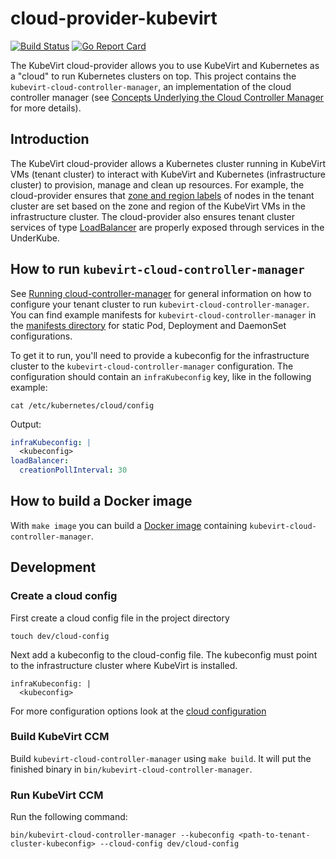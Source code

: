 # cloud-provider-kubevirt
[![Build Status](https://travis-ci.org/kubevirt/cloud-provider-kubevirt.svg?branch=master)](https://travis-ci.org/kubevirt/cloud-provider-kubevirt)
[![Go Report Card](https://goreportcard.com/badge/github.com/kubevirt/cloud-provider-kubevirt)](https://goreportcard.com/report/github.com/kubevirt/cloud-provider-kubevirt)

The KubeVirt cloud-provider allows you to use KubeVirt and Kubernetes as a "cloud" to run Kubernetes clusters on top.
This project contains the `kubevirt-cloud-controller-manager`, an implementation of the cloud controller manager (see
[Concepts Underlying the Cloud Controller Manager](https://kubernetes.io/docs/concepts/architecture/cloud-controller/)
for more details).

## Introduction
The KubeVirt cloud-provider allows a Kubernetes cluster running in KubeVirt VMs (tenant cluster) to
interact with KubeVirt and Kubernetes (infrastructure cluster) to provision, manage and clean up resources. For example, the
cloud-provider ensures that [zone and region
labels](https://kubernetes.io/docs/reference/kubernetes-api/labels-annotations-taints/#failure-domainbetakubernetesiozone)
of nodes in the tenant cluster are set based on the zone and region of the KubeVirt VMs in the infrastructure cluster.
The cloud-provider also ensures tenant cluster services of type
[LoadBalancer](https://kubernetes.io/docs/concepts/services-networking/service/#loadbalancer) are properly exposed
through services in the UnderKube.

## How to run `kubevirt-cloud-controller-manager`
See [Running cloud-controller-manager](https://kubernetes.io/docs/tasks/administer-cluster/running-cloud-controller/#running-cloud-controller-manager)
for general information on how to configure your tenant cluster to run `kubevirt-cloud-controller-manager`. You can
find example manifests for `kubevirt-cloud-controller-manager` in the [manifests directory](cluster/manifests) for
static Pod, Deployment and DaemonSet configurations.

To get it to run, you'll need to provide a kubeconfig for the infrastructure cluster to the `kubevirt-cloud-controller-manager` configuration.
The configuration should contain an `infraKubeconfig` key, like in the following example:
```shell
cat /etc/kubernetes/cloud/config
```
Output:
```yaml
infraKubeconfig: |
  <kubeconfig>
loadBalancer:
  creationPollInterval: 30
```

## How to build a Docker image
With `make image` you can build a [Docker image](build/images/kubevirt-cloud-controller-manager) containing `kubevirt-cloud-controller-manager`.

## Development
### Create a cloud config
First create a cloud config file in the project directory
```shell
touch dev/cloud-config
```
Next add a kubeconfig to the cloud-config file.
The kubeconfig must point to the infrastructure cluster where KubeVirt is installed.
```shell
infraKubeconfig: |
  <kubeconfig>
```
For more configuration options look at the
[cloud configuration](https://github.com/kubevirt/cloud-provider-kubevirt/blob/main/pkg/cloudprovider/kubevirt/cloud.go#L30) 

### Build KubeVirt CCM
Build `kubevirt-cloud-controller-manager` using `make build`. It will put the finished binary in
`bin/kubevirt-cloud-controller-manager`. 

### Run KubeVirt CCM
Run the following command:
```shell
bin/kubevirt-cloud-controller-manager --kubeconfig <path-to-tenant-cluster-kubeconfig> --cloud-config dev/cloud-config 
```